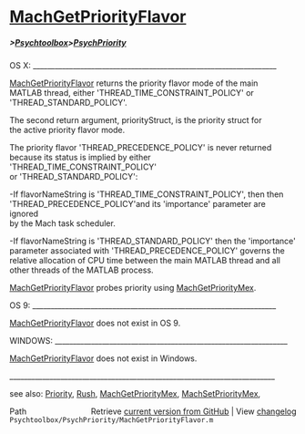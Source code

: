 # [MachGetPriorityFlavor](MachGetPriorityFlavor)
##### >[Psychtoolbox](Psychtoolbox)>[PsychPriority](PsychPriority)

OS X: \_\_\_\_\_\_\_\_\_\_\_\_\_\_\_\_\_\_\_\_\_\_\_\_\_\_\_\_\_\_\_\_\_\_\_\_\_\_\_\_\_\_\_\_\_\_\_\_\_\_\_\_\_\_\_\_\_\_\_\_\_\_\_\_\_\_\_  
  
[MachGetPriorityFlavor](MachGetPriorityFlavor) returns the priority flavor mode of the main   
MATLAB thread, either 'THREAD\_TIME\_CONSTRAINT\_POLICY' or   
'THREAD\_STANDARD\_POLICY'.    
  
The second return argument, priorityStruct, is the  priority struct for  
the active priority flavor mode.  
  
The priority flavor 'THREAD\_PRECEDENCE\_POLICY' is never returned  
because its status is implied  by either 'THREAD\_TIME\_CONSTRAINT\_POLICY'  
or  'THREAD\_STANDARD\_POLICY':  
  
  -If flavorNameString is 'THREAD\_TIME\_CONSTRAINT\_POLICY', then then  
  'THREAD\_PRECEDENCE\_POLICY'and its 'importance' parameter  are ignored  
  by the Mach task scheduler.  
  
  -If flavorNameString is 'THREAD\_STANDARD\_POLICY' then the 'importance'  
  parameter associated with 'THREAD\_PRECEDENCE\_POLICY' governs the   
  relative allocation of CPU time between the main MATLAB thread and all  
  other threads of the MATLAB process.    
  
[MachGetPriorityFlavor](MachGetPriorityFlavor) probes priority using [MachGetPriorityMex](MachGetPriorityMex).  
  
OS 9: \_\_\_\_\_\_\_\_\_\_\_\_\_\_\_\_\_\_\_\_\_\_\_\_\_\_\_\_\_\_\_\_\_\_\_\_\_\_\_\_\_\_\_\_\_\_\_\_\_\_\_\_\_\_\_\_\_\_\_\_\_\_\_\_\_\_\_  
  
[MachGetPriorityFlavor](MachGetPriorityFlavor) does not exist in OS 9.   
  
WINDOWS: \_\_\_\_\_\_\_\_\_\_\_\_\_\_\_\_\_\_\_\_\_\_\_\_\_\_\_\_\_\_\_\_\_\_\_\_\_\_\_\_\_\_\_\_\_\_\_\_\_\_\_\_\_\_\_\_\_\_\_\_\_\_\_\_  
  
[MachGetPriorityFlavor](MachGetPriorityFlavor) does not exist in Windows.  
  
\_\_\_\_\_\_\_\_\_\_\_\_\_\_\_\_\_\_\_\_\_\_\_\_\_\_\_\_\_\_\_\_\_\_\_\_\_\_\_\_\_\_\_\_\_\_\_\_\_\_\_\_\_\_\_\_\_\_\_\_\_\_\_\_\_\_\_\_\_\_\_\_\_  
  
see also: [Priority](Priority), [Rush](Rush), [MachGetPriorityMex](MachGetPriorityMex), [MachSetPriorityMex](MachSetPriorityMex),   




<div class="code_header" style="text-align:right;">
  <span style="float:left;">Path&nbsp;&nbsp;</span> <span class="counter">Retrieve <a href=
  "https://raw.github.com/Psychtoolbox-3/Psychtoolbox-3/beta/Psychtoolbox/PsychPriority/MachGetPriorityFlavor.m">current version from GitHub</a> | View <a href=
  "https://github.com/Psychtoolbox-3/Psychtoolbox-3/commits/beta/Psychtoolbox/PsychPriority/MachGetPriorityFlavor.m">changelog</a></span>
</div>
<div class="code">
  <code>Psychtoolbox/PsychPriority/MachGetPriorityFlavor.m</code>
</div>

